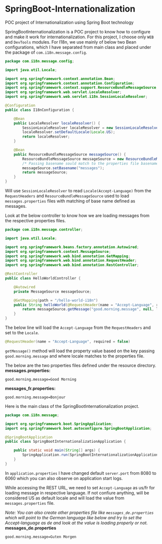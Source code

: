 # SpringBoot-Internationalization
POC project of Internationalization using Spring Boot technology

SpringBootInternationalization is a POC project to know how to configure and make it work for internationalization. For this project, I choose only ```WEB``` and ```DevTools``` modules. For I18n, we use mainly of below two Bean configurations, which I have separated from main class and placed under the package of ```com.i18n.message.config```.

```java
package com.i18n.message.config;

import java.util.Locale;

import org.springframework.context.annotation.Bean;
import org.springframework.context.annotation.Configuration;
import org.springframework.context.support.ResourceBundleMessageSource;
import org.springframework.web.servlet.LocaleResolver;
import org.springframework.web.servlet.i18n.SessionLocaleResolver;

@Configuration
public class I18nConfiguration {

	@Bean
	public LocaleResolver localeResolver() {
		SessionLocaleResolver localeResolver = new SessionLocaleResolver();
		localeResolver.setDefaultLocale(Locale.US);
		return localeResolver;
	}

	@Bean
	public ResourceBundleMessageSource messageSource() {
		ResourceBundleMessageSource messageSource = new ResourceBundleMessageSource();
		/* Passing basename sould match to the properties file basename */
		messageSource.setBasename("messages");
		return messageSource;
	}
}
```
Will use ```SessionLocaleResolver``` to read ```Locale(Accept-Language)``` from the ```RequestHeaders``` and ```ResourceBundleMessageSource``` used to load ```messages.properties``` files with matching of base name defined as messages.

Look at the below controller to know how we are loading messages from the respective properties files.
```java
package com.i18n.message.controller;

import java.util.Locale;

import org.springframework.beans.factory.annotation.Autowired;
import org.springframework.context.MessageSource;
import org.springframework.web.bind.annotation.GetMapping;
import org.springframework.web.bind.annotation.RequestHeader;
import org.springframework.web.bind.annotation.RestController;

@RestController
public class HelloWorldController {

	@Autowired
	private MessageSource messageSource;

	@GetMapping(path = "/hello-world-i18n")
	public String helloWorld(@RequestHeader(name = "Accept-Language", required = false) Locale locale) {
		return messageSource.getMessage("good.morning.message", null, locale);
	}
}
```

The below line will load the ```Accept-Language``` from the ```RequestHeaders``` and set to the ```Locale```.
```java
@RequestHeader(name = "Accept-Language", required = false)
```
```getMessage()``` method will load the property value based on the key passing ```good.morning.message``` and where locale matches to the properties file.

The below are the two properties files defined under the resource directory.
**messages.properties:**
```properties
good.morning.message=Good Morning
```
**messages_fr.properties:**
```properties
good.morning.message=Bonjour
```
Here is the main class of the SpringBootInternationalization project.
```java
package com.i18n.message;

import org.springframework.boot.SpringApplication;
import org.springframework.boot.autoconfigure.SpringBootApplication;

@SpringBootApplication
public class SpringBootInternationalizationApplication {

	public static void main(String[] args) {
		SpringApplication.run(SpringBootInternationalizationApplication.class, args);
	}
}
```

In ```application.properties``` I have changed default ```server.port``` from 8080 to 6060 which you can also observe on application start logs.

While accessing the REST URL, we need to set ```Accept-Language``` as us/fr for loading message in respective language. If not confiure anything, will be considered US as default locale and will load the value from ```messages.properties``` file.

*Note: You can also create other properties file like ```messages_de.properties``` which will point to the German language like below and try to set the Accept-language as de and look at the value is loading properly or not.*
**messages_de.properties**
```properties
good.morning.message=Guten Morgen
```
